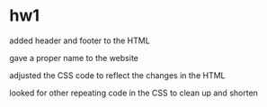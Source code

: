 # hw1 

added header and footer to the HTML  

gave a proper name to the website 

adjusted the CSS code to reflect the changes in the HTML 

looked for other repeating code in the CSS to clean up and shorten 

